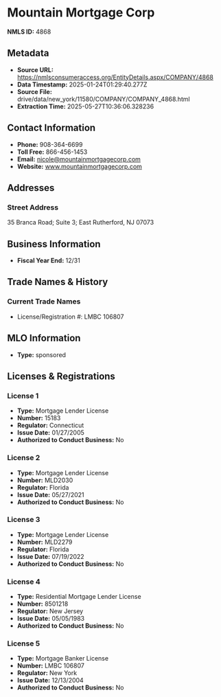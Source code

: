 # Mountain Mortgage Corp

**NMLS ID:** 4868

## Metadata
- **Source URL:** https://nmlsconsumeraccess.org/EntityDetails.aspx/COMPANY/4868
- **Data Timestamp:** 2025-01-24T01:29:40.277Z
- **Source File:** drive/data/new_york/11580/COMPANY/COMPANY_4868.html
- **Extraction Time:** 2025-05-27T10:36:06.328236

## Contact Information
- **Phone:** 908-364-6699
- **Toll Free:** 866-456-1453
- **Email:** nicole@mountainmortgagecorp.com
- **Website:** www.mountainmortgagecorp.com

## Addresses
### Street Address
35 Branca Road; Suite 3; East Rutherford, NJ 07073

## Business Information
- **Fiscal Year End:** 12/31

## Trade Names & History
### Current Trade Names
- License/Registration #: LMBC 106807

## MLO Information
- **Type:** sponsored

## Licenses & Registrations

### License 1
- **Type:** Mortgage Lender License
- **Number:** 15183
- **Regulator:** Connecticut
- **Issue Date:** 01/27/2005
- **Authorized to Conduct Business:** No

### License 2
- **Type:** Mortgage Lender License
- **Number:** MLD2030
- **Regulator:** Florida
- **Issue Date:** 05/27/2021
- **Authorized to Conduct Business:** No

### License 3
- **Type:** Mortgage Lender License
- **Number:** MLD2279
- **Regulator:** Florida
- **Issue Date:** 07/19/2022
- **Authorized to Conduct Business:** No

### License 4
- **Type:** Residential Mortgage Lender License
- **Number:** 8501218
- **Regulator:** New Jersey
- **Issue Date:** 05/05/1983
- **Authorized to Conduct Business:** No

### License 5
- **Type:** Mortgage Banker License
- **Number:** LMBC 106807
- **Regulator:** New York
- **Issue Date:** 12/13/2004
- **Authorized to Conduct Business:** No
